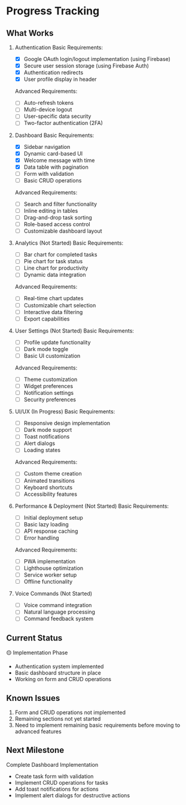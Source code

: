 # Progress Tracking

## What Works

1. Authentication
   Basic Requirements:

   - [x] Google OAuth login/logout implementation (using Firebase)
   - [x] Secure user session storage (using Firebase Auth)
   - [x] Authentication redirects
   - [x] User profile display in header

   Advanced Requirements:

   - [ ] Auto-refresh tokens
   - [ ] Multi-device logout
   - [ ] User-specific data security
   - [ ] Two-factor authentication (2FA)

2. Dashboard
   Basic Requirements:

   - [x] Sidebar navigation
   - [x] Dynamic card-based UI
   - [x] Welcome message with time
   - [x] Data table with pagination
   - [ ] Form with validation
   - [ ] Basic CRUD operations

   Advanced Requirements:

   - [ ] Search and filter functionality
   - [ ] Inline editing in tables
   - [ ] Drag-and-drop task sorting
   - [ ] Role-based access control
   - [ ] Customizable dashboard layout

3. Analytics (Not Started)
   Basic Requirements:

   - [ ] Bar chart for completed tasks
   - [ ] Pie chart for task status
   - [ ] Line chart for productivity
   - [ ] Dynamic data integration

   Advanced Requirements:

   - [ ] Real-time chart updates
   - [ ] Customizable chart selection
   - [ ] Interactive data filtering
   - [ ] Export capabilities

4. User Settings (Not Started)
   Basic Requirements:

   - [ ] Profile update functionality
   - [ ] Dark mode toggle
   - [ ] Basic UI customization

   Advanced Requirements:

   - [ ] Theme customization
   - [ ] Widget preferences
   - [ ] Notification settings
   - [ ] Security preferences

5. UI/UX (In Progress)
   Basic Requirements:

   - [ ] Responsive design implementation
   - [ ] Dark mode support
   - [ ] Toast notifications
   - [ ] Alert dialogs
   - [ ] Loading states

   Advanced Requirements:

   - [ ] Custom theme creation
   - [ ] Animated transitions
   - [ ] Keyboard shortcuts
   - [ ] Accessibility features

6. Performance & Deployment (Not Started)
   Basic Requirements:

   - [ ] Initial deployment setup
   - [ ] Basic lazy loading
   - [ ] API response caching
   - [ ] Error handling

   Advanced Requirements:

   - [ ] PWA implementation
   - [ ] Lighthouse optimization
   - [ ] Service worker setup
   - [ ] Offline functionality

7. Voice Commands (Not Started)
   - [ ] Voice command integration
   - [ ] Natural language processing
   - [ ] Command feedback system

## Current Status

🟡 Implementation Phase

- Authentication system implemented
- Basic dashboard structure in place
- Working on form and CRUD operations

## Known Issues

1. Form and CRUD operations not implemented
2. Remaining sections not yet started
3. Need to implement remaining basic requirements before moving to advanced features

## Next Milestone

Complete Dashboard Implementation

- Create task form with validation
- Implement CRUD operations for tasks
- Add toast notifications for actions
- Implement alert dialogs for destructive actions
